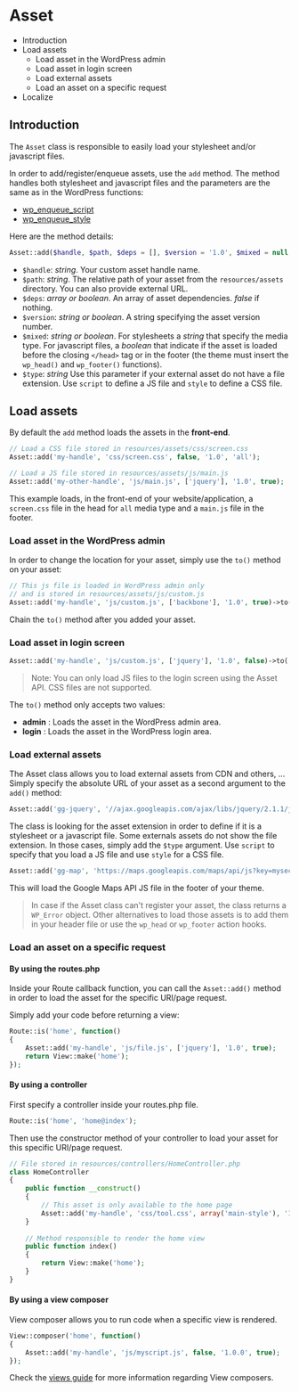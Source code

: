 Asset
=====

- Introduction
- Load assets
	- Load asset in the WordPress admin
	- Load asset in login screen
	- Load external assets
	- Load an asset on a specific request
- Localize 

Introduction
------------

The `Asset` class is responsible to easily load your stylesheet and/or javascript files.

In order to add/register/enqueue assets, use the `add` method. The method handles both stylesheet and javascript files and the parameters are the same as in the WordPress functions:

* [wp\_enqueue\_script](http://codex.wordpress.org/Function_Reference/wp_enqueue_script)
* [wp\_enqueue\_style](https://codex.wordpress.org/Function_Reference/wp_enqueue_style)

Here are the method details:

```php
Asset::add($handle, $path, $deps = [], $version = '1.0', $mixed = null, $type = '');
```

* `$handle`: _string_. Your custom asset handle name.
* `$path`: _string_. The relative path of your asset from the `resources/assets` directory. You can also provide external URL.
* `$deps`: _array or boolean_. An array of asset dependencies. _false_ if nothing.
* `$version`: _string or boolean_. A string specifying the asset version number.
* `$mixed`: _string or boolean_. For stylesheets a _string_ that specify the media type. For javascript files, a _boolean_ that indicate if the asset is loaded before the closing `</head>` tag or in the footer (the theme must insert the `wp_head()` and `wp_footer()` functions).
* `$type`: _string_ Use this parameter if your external asset do not have a file extension. Use `script` to define a JS file and `style` to define a CSS file.

Load assets
-----------

By default the `add` method loads the assets in the **front-end**.

```php
// Load a CSS file stored in resources/assets/css/screen.css
Asset::add('my-handle', 'css/screen.css', false, '1.0', 'all');

// Load a JS file stored in resources/assets/js/main.js
Asset::add('my-other-handle', 'js/main.js', ['jquery'], '1.0', true);
```

This example loads, in the front-end of your website/application, a `screen.css` file in the head for `all` media type and a `main.js` file in the footer.

### Load asset in the WordPress admin

In order to change the location for your asset, simply use the `to()` method on your asset:

```php
// This js file is loaded in WordPress admin only
// and is stored in resources/assets/js/custom.js
Asset::add('my-handle', 'js/custom.js', ['backbone'], '1.0', true)->to('admin');
```

Chain the `to()` method after you added your asset.

### Load asset in login screen

```php
Asset::add('my-handle', 'js/custom.js', ['jquery'], '1.0', false)->to('login');
```

> Note: You can only load JS files to the login screen using the Asset API. CSS files are not supported.

The `to()` method only accepts two values:

* **admin** : Loads the asset in the WordPress admin area.
* **login** : Loads the asset in the WordPress login area.

### Load external assets

The Asset class allows you to load external assets from CDN and others, ... Simply specify the absolute URL of your asset as a second argument to the `add()` method:

```php
Asset::add('gg-jquery', '//ajax.googleapis.com/ajax/libs/jquery/2.1.1/jquery.min.js', false, '2.1.1', true);
```
The class is looking for the asset extension in order to define if it is a stylesheet or a javascript file. Some externals assets do not show the file extension. In those cases, simply add the `$type` argument. Use `script` to specify that you load a JS file and use `style` for a CSS file.

```php
Asset::add('gg-map', 'https://maps.googleapis.com/maps/api/js?key=mysecretkey', false, '3.22', true, 'script');
```

This will load the Google Maps API JS file in the footer of your theme.

> In case if the Asset class can't register your asset, the class returns a `WP_Error` object. Other alternatives to load those assets is to add them in your header file or use the `wp_head` or `wp_footer` action hooks.

### Load an asset on a specific request

#### By using the routes.php

Inside your Route callback function, you can call the `Asset::add()` method in order to load the asset for the specific URI/page request.

Simply add your code before returning a view:

```php
Route::is('home', function()
{
	Asset::add('my-handle', 'js/file.js', ['jquery'], '1.0', true);
	return View::make('home');
});
```

#### By using a controller

First specify a controller inside your routes.php file.

```php
Route::is('home', 'home@index');
```

Then use the constructor method of your controller to load your asset for this specific URI/page request.

```php
// File stored in resources/controllers/HomeController.php
class HomeController
{
	public function __construct()
    {		
		// This asset is only available to the home page
		Asset::add('my-handle', 'css/tool.css', array('main-style'), '1.0', 'screen');
	}
	
	// Method responsible to render the home view
	public function index()
    {	
		return View::make('home');
	}
}
```

#### By using a view composer

View composer allows you to run code when a specific view is rendered.

```php
View::composer('home', function()
{
    Asset::add('my-handle', 'js/myscript.js', false, '1.0.0', true);
});
```

Check the [views guide](http://framework.themosis.com/docs/views/) for more information regarding View composers.
